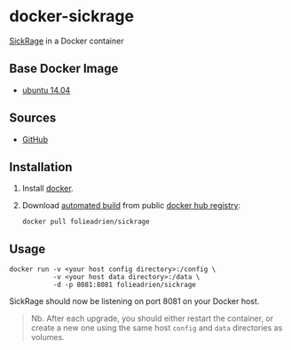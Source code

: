 # docker-sickrage
[SickRage](https://sickrage.tv/) in a Docker container

## Base Docker Image

* [ubuntu 14.04](https://registry.hub.docker.com/_/ubuntu/)

## Sources

* [GitHub](https://github.com/folieadrien/docker-sickrage)

## Installation

1. Install [docker](http://www.docker.com).

2. Download [automated build](https://registry.hub.docker.com/u/folieadrien/sickrage) from public 
[docker hub registry](https://registry.hub.docker.com/):

    `docker pull folieadrien/sickrage`

## Usage

    docker run -v <your host config directory>:/config \
               -v <your host data directory>:/data \
               -d -p 8081:8081 folieadrien/sickrage
               
SickRage should now be listening on port 8081 on your Docker host.

>Nb. After each upgrade, you should either restart the container, or create a new one
using the same host `config` and `data` directories as volumes.

